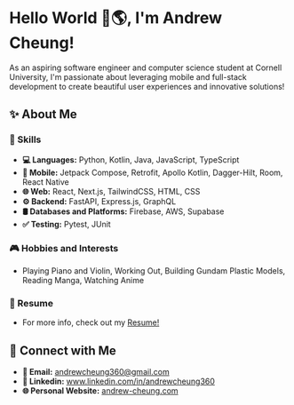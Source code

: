 # Hello World 👋🌎, I'm Andrew Cheung!
As an aspiring software engineer and computer science student at Cornell University, I'm passionate about leveraging mobile and full-stack development to create beautiful user experiences and innovative solutions!

## ✨ About Me
  ### 🚀 Skills
  - **💻 Languages:** Python, Kotlin, Java, JavaScript, TypeScript
  - **📱 Mobile:** Jetpack Compose, Retrofit, Apollo Kotlin, Dagger-Hilt, Room, React Native
  - **🌐 Web:** React, Next.js, TailwindCSS, HTML, CSS
  - **⚙️ Backend:** FastAPI, Express.js, GraphQL
  - **🛢 Databases and Platforms:** Firebase, AWS, Supabase
  - **✅ Testing:** Pytest, JUnit
  ### 🎮 Hobbies and Interests
  - Playing Piano and Violin, Working Out, Building Gundam Plastic Models, Reading Manga, Watching Anime
  ### 📝 Resume
  - For more info, check out my [Resume!](https://drive.google.com/file/d/1Owppn4OLp5XZnNizUeOo-5x7gTqmOapF/view?usp=sharing)

## 🤝 Connect with Me
- **📧 Email:** andrewcheung360@gmail.com
- **🔗 Linkedin:** www.linkedin.com/in/andrewcheung360
- **🌐 Personal Website:** [andrew-cheung.com](andrew-cheung.com)

